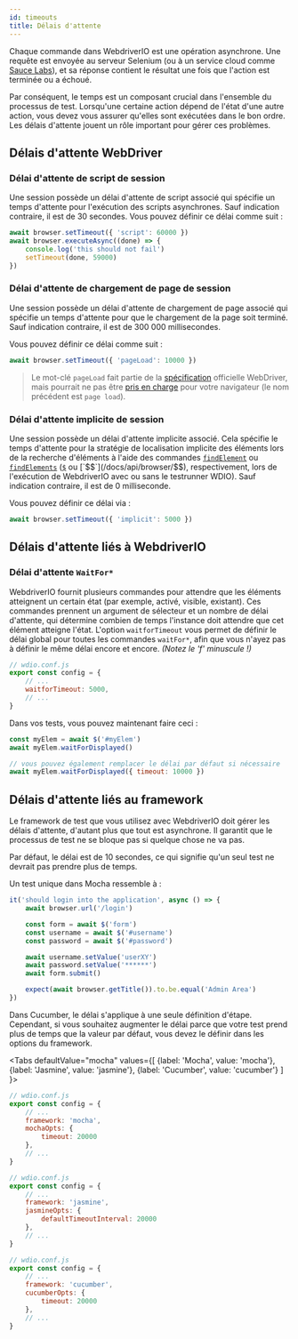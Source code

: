 ```yaml
---
id: timeouts
title: Délais d'attente
---
```


Chaque commande dans WebdriverIO est une opération asynchrone. Une requête est envoyée au serveur Selenium (ou à un service cloud comme [Sauce Labs](https://saucelabs.com)), et sa réponse contient le résultat une fois que l'action est terminée ou a échoué.

Par conséquent, le temps est un composant crucial dans l'ensemble du processus de test. Lorsqu'une certaine action dépend de l'état d'une autre action, vous devez vous assurer qu'elles sont exécutées dans le bon ordre. Les délais d'attente jouent un rôle important pour gérer ces problèmes.

<LiteYouTubeEmbed
    id="5oI37h4qxEw"
    title="Timeouts"
/>

## Délais d'attente WebDriver

### Délai d'attente de script de session

Une session possède un délai d'attente de script associé qui spécifie un temps d'attente pour l'exécution des scripts asynchrones. Sauf indication contraire, il est de 30 secondes. Vous pouvez définir ce délai comme suit :

```js
await browser.setTimeout({ 'script': 60000 })
await browser.executeAsync((done) => {
    console.log('this should not fail')
    setTimeout(done, 59000)
})
```

### Délai d'attente de chargement de page de session

Une session possède un délai d'attente de chargement de page associé qui spécifie un temps d'attente pour que le chargement de la page soit terminé. Sauf indication contraire, il est de 300 000 millisecondes.

Vous pouvez définir ce délai comme suit :

```js
await browser.setTimeout({ 'pageLoad': 10000 })
```

> Le mot-clé `pageLoad` fait partie de la [spécification](https://www.w3.org/TR/webdriver/#set-timeouts) officielle WebDriver, mais pourrait ne pas être [pris en charge](https://github.com/seleniumhq/selenium-google-code-issue-archive/issues/687) pour votre navigateur (le nom précédent est `page load`).

### Délai d'attente implicite de session

Une session possède un délai d'attente implicite associé. Cela spécifie le temps d'attente pour la stratégie de localisation implicite des éléments lors de la recherche d'éléments à l'aide des commandes [`findElement`](/docs/api/webdriver#findelement) ou [`findElements`](/docs/api/webdriver#findelements) ([`$`](/docs/api/browser/$) ou [`$$`](/docs/api/browser/$$), respectivement, lors de l'exécution de WebdriverIO avec ou sans le testrunner WDIO). Sauf indication contraire, il est de 0 milliseconde.

Vous pouvez définir ce délai via :

```js
await browser.setTimeout({ 'implicit': 5000 })
```

## Délais d'attente liés à WebdriverIO

### Délai d'attente `WaitFor*`

WebdriverIO fournit plusieurs commandes pour attendre que les éléments atteignent un certain état (par exemple, activé, visible, existant). Ces commandes prennent un argument de sélecteur et un nombre de délai d'attente, qui détermine combien de temps l'instance doit attendre que cet élément atteigne l'état. L'option `waitforTimeout` vous permet de définir le délai global pour toutes les commandes `waitFor*`, afin que vous n'ayez pas à définir le même délai encore et encore. _(Notez le 'f' minuscule !)_

```js
// wdio.conf.js
export const config = {
    // ...
    waitforTimeout: 5000,
    // ...
}
```

Dans vos tests, vous pouvez maintenant faire ceci :

```js
const myElem = await $('#myElem')
await myElem.waitForDisplayed()

// vous pouvez également remplacer le délai par défaut si nécessaire
await myElem.waitForDisplayed({ timeout: 10000 })
```

## Délais d'attente liés au framework

Le framework de test que vous utilisez avec WebdriverIO doit gérer les délais d'attente, d'autant plus que tout est asynchrone. Il garantit que le processus de test ne se bloque pas si quelque chose ne va pas.

Par défaut, le délai est de 10 secondes, ce qui signifie qu'un seul test ne devrait pas prendre plus de temps.

Un test unique dans Mocha ressemble à :

```js
it('should login into the application', async () => {
    await browser.url('/login')

    const form = await $('form')
    const username = await $('#username')
    const password = await $('#password')

    await username.setValue('userXY')
    await password.setValue('******')
    await form.submit()

    expect(await browser.getTitle()).to.be.equal('Admin Area')
})
```

Dans Cucumber, le délai s'applique à une seule définition d'étape. Cependant, si vous souhaitez augmenter le délai parce que votre test prend plus de temps que la valeur par défaut, vous devez le définir dans les options du framework.

<Tabs
  defaultValue="mocha"
  values={[
    {label: 'Mocha', value: 'mocha'},
    {label: 'Jasmine', value: 'jasmine'},
    {label: 'Cucumber', value: 'cucumber'}
  ]
}>
<TabItem value="mocha">

```js
// wdio.conf.js
export const config = {
    // ...
    framework: 'mocha',
    mochaOpts: {
        timeout: 20000
    },
    // ...
}
```

</TabItem>
<TabItem value="jasmine">

```js
// wdio.conf.js
export const config = {
    // ...
    framework: 'jasmine',
    jasmineOpts: {
        defaultTimeoutInterval: 20000
    },
    // ...
}
```

</TabItem>
<TabItem value="cucumber">

```js
// wdio.conf.js
export const config = {
    // ...
    framework: 'cucumber',
    cucumberOpts: {
        timeout: 20000
    },
    // ...
}
```

</TabItem>
</Tabs>